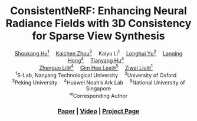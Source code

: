<div align="center">

<h1>ConsistentNeRF: Enhancing Neural Radiance Fields with 3D Consistency for Sparse View Synthesis</h1>

<div>
    <a href="https://skhu101.github.io" target="_blank">Shoukang Hu<sup>1</sup></a>&emsp;
    <a href="https://www.cs.ox.ac.uk/people/kaichen.zhou/" target="_blank">Kaichen Zhou<sup>2</sup></a>&emsp;
    <a target="_blank">Kaiyu Li<sup>1</sup></a>&emsp;
    <a href="https://yulonghui.github.io/" target="_blank">Longhui Yu<sup>2</sup></a>&emsp;
    <a href="https://scholar.google.com.sg/citations?user=2p7x6OUAAAAJ&hl=en" target="_blank">Lanqing Hong<sup>4</sup></a>&emsp;
    <a href="https://scholar.google.com/citations?user=mlA_3r0AAAAJ&hl=en" target="_blank">Tianyang Hu<sup>4</sup></a>&emsp; <br>
    <a href="https://scholar.google.com/citations?user=XboZC1AAAAAJ&hl=en" target="_blank">Zhenguo	Li✉<sup>4</sup></a>&emsp;
    <a href="https://www.comp.nus.edu.sg/~leegh/" target="_blank">Gim Hee	Lee✉<sup>5</sup></a>&emsp;
    <a href="https://liuziwei7.github.io/" target="_blank">Ziwei Liu✉<sup>1</sup></a>&emsp;
</div>
<div>
    <sup>1</sup>S-Lab, Nanyang Technological University&emsp; <sup>2</sup>University of Oxford&emsp; <br>
    <sup>3</sup>Peking University&emsp; <sup>4</sup>Huawei Noah’s Ark Lab&emsp; <sup>5</sup>National University of Singapore
</div> 
<div>
    <sup>✉</sup>Corresponding Author
</div>

### [Paper](https://arxiv.org/abs/) | [Video](https://youtu.be/7Ft1S91HxQg) | [Project Page](https://skhu101.github.io/ConsistentNeRF/)
